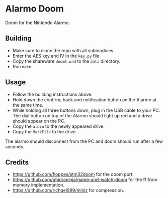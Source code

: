 # Alarmo Doom
Doom for the Nintendo Alarmo.

## Building
- Make sure to clone the repo with all submodules.
- Enter the AES key and IV in the `key.py` file.
- Copy the shareware `doom1.wad` to the `data` directory.
- Run `make`.

## Usage
- Follow the building instructions above.
- Hold down the confirm, back and notification button on the Alarmo at the same time.
- While holding all three buttons down, plug in the USB cable to your PC.  
  The dial button on top of the Alarmo should light up red and a drive should appear on the PC.
- Copy the `a.bin` to the newly appeared drive.
- Copy the `MarkFile` to the drive.

The alarmo should disconnect from the PC and doom should run after a few seconds.

## Credits
- https://github.com/floppes/stm32doom for the doom port.
- https://github.com/ghidraninja/game-and-watch-doom for the ff from memory implementation.
- https://github.com/richgel999/miniz for compression.
